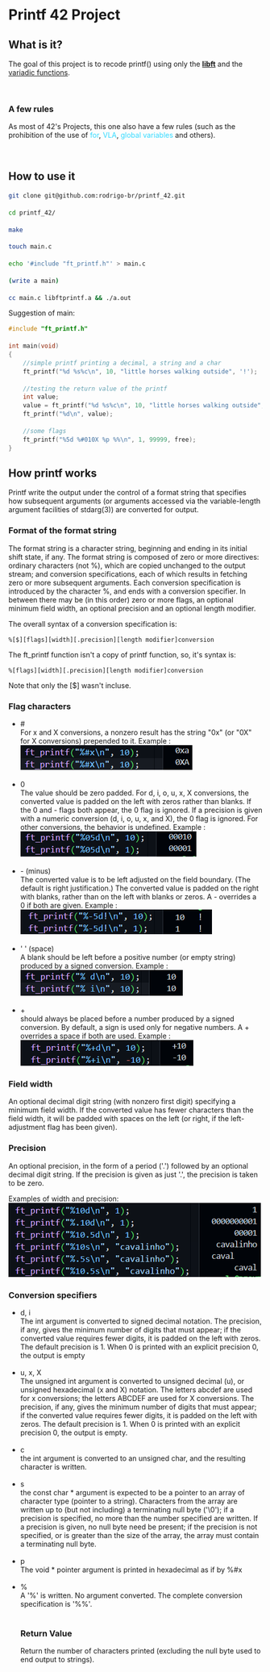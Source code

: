 # Printf 42 Project

## What is it?
<p>The goal of this project is to recode printf() using only the <a href="https://github.com/rodrigo-br/libft_42" target="_blank"><b>libft</b></a> and the <a href="https://man7.org/linux/man-pages/man3/stdarg.3.html" target="_blank">variadic functions</a>.</p>

<br>

### A few rules

<p>As most of 42's Projects, this one also have a few rules (such as the prohibition of the use of 
<span style="color:#33DAFF">for</span>,
<span style="color:#33DAFF"> VLA</span>,
<span style="color:#33DAFF"> global variables</span>
and others).</p> 

<br>

## How to use it

```Bash
git clone git@github.com:rodrigo-br/printf_42.git

cd printf_42/

make

touch main.c

echo '#include "ft_printf.h"' > main.c

(write a main)

cc main.c libftprintf.a && ./a.out
```

Suggestion of main:

```C
#include "ft_printf.h"

int main(void)
{
	//simple printf printing a decimal, a string and a char
	ft_printf("%d %s%c\n", 10, "little horses walking outside", '!');

	//testing the return value of the printf
	int value;
	value = ft_printf("%d %s%c\n", 10, "little horses walking outside", '!');
	ft_printf("%d\n", value);

	//some flags
	ft_printf("%5d %#010X %p %%\n", 1, 99999, free);
}
```

## How printf works

Printf write the output under the control of a
       format string that specifies how subsequent arguments (or
       arguments accessed via the variable-length argument facilities of
       stdarg(3)) are converted for output.

### Format of the format string
The format string is a character string, beginning and ending in
       its initial shift state, if any.  The format string is composed
       of zero or more directives: ordinary characters (not %), which
       are copied unchanged to the output stream; and conversion
       specifications, each of which results in fetching zero or more
       subsequent arguments.  Each conversion specification is
       introduced by the character %, and ends with a conversion
       specifier.  In between there may be (in this order) zero or more
       flags, an optional minimum field width, an optional precision and
       an optional length modifier.

The overall syntax of a conversion specification is:

```
%[$][flags][width][.precision][length modifier]conversion
```

The ft_printf function isn't a copy of printf function, so, it's syntax is:

```
%[flags][width][.precision][length modifier]conversion
```
Note that only the [$] wasn't incluse.


### Flag characters

<ul>
	<li># <br>For x and X conversions, a nonzero result has the string
              "0x" (or "0X" for X conversions) prepended to it. Example :<br>
			  <img src="printf_1.png">
	</li>
	<br><li>0<br>The value should be zero padded.  For d, i, o, u, x, X conversions, the converted value
    is padded on the left with zeros rather than blanks.  If
    the 0 and - flags both appear, the 0 flag is ignored.  If
    a precision is given with a numeric conversion (d, i, o,
    u, x, and X), the 0 flag is ignored.  For other
    conversions, the behavior is undefined. Example :<br>
			<img src="printf_2.png">
	</li>
	<br><li>- (minus)<br>The converted value is to be left adjusted on the field
              boundary.  (The default is right justification.)  The
              converted value is padded on the right with blanks, rather
              than on the left with blanks or zeros.  A - overrides a 0
              if both are given. Example :<br>
			<img src="printf_3.png">
	</li>
	<br><li>' ' (space)<br>A blank should be left before a positive number
              (or empty string) produced by a signed conversion. Example :<br>
			<img src="printf_4.png">
	</li>
	<br><li>+<br>should always be placed before a number
              produced by a signed conversion.  By default, a sign is
              used only for negative numbers.  A + overrides a space if
              both are used. Example :<br>
			  <img src="printf_5.png">
	</li>
</ul>

### Field width
An optional decimal digit string (with nonzero first digit)
       specifying a minimum field width.  If the converted value has
       fewer characters than the field width, it will be padded with
       spaces on the left (or right, if the left-adjustment flag has
       been given).

### Precision
An optional precision, in the form of a period ('.')  followed by
       an optional decimal digit string.  If
       the precision is given as just '.', the precision is taken to be
       zero.

Examples of width and precision:<br>
<img src="printf_6.png">

### Conversion specifiers

<ul>
	<li>d, i<br>  The int argument is converted to signed decimal notation.
              The precision, if any, gives the minimum number of digits
              that must appear; if the converted value requires fewer
              digits, it is padded on the left with zeros.  The default
              precision is 1.  When 0 is printed with an explicit
              precision 0, the output is empty</li>
	<br><li>u, x, X<br>The unsigned int argument is converted to unsigned decimal (u), or unsigned hexadecimal (x and
              X) notation.  The letters abcdef are used for x
              conversions; the letters ABCDEF are used for X
              conversions.  The precision, if any, gives the minimum
              number of digits that must appear; if the converted value
              requires fewer digits, it is padded on the left with
              zeros.  The default precision is 1.  When 0 is printed
              with an explicit precision 0, the output is empty.</li>
	<br><li>c<br>the int argument is converted
              to an unsigned char, and the resulting character is
              written.</li>
	<br><li>s<br>the const char * argument is
              expected to be a pointer to an array of character type
              (pointer to a string).  Characters from the array are
              written up to (but not including) a terminating null byte
              ('\0'); if a precision is specified, no more than the
              number specified are written.  If a precision is given, no
              null byte need be present; if the precision is not
              specified, or is greater than the size of the array, the
              array must contain a terminating null byte.</li>
	<br><li>p<br>The void * pointer argument is printed in hexadecimal as if by %#x</li>
	<br><li>%<br>A '%' is written.  No argument converted.  The complete conversion specification is '%%'.</li>

<br>

### Return Value

Return the number of
    characters printed (excluding the null byte used to end output to
       strings).

